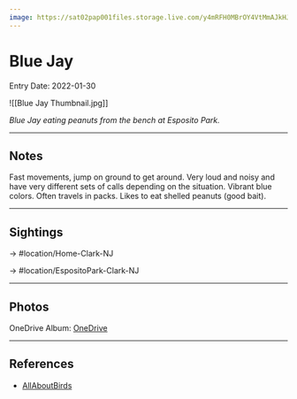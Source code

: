 ```yaml
---
image: https://sat02pap001files.storage.live.com/y4mRFH0MBrOY4VtMmAJkHJg0Nj76ESs1DlfilNd3IvIMny5cRvmuUKXr5aQqb1S3N7sxx6m5IwGO4YPp70Kt6zKJJ_GTSNoKCXNZk_xKoLV74lHmj9tSQv3pKdSZeseoijitnHe-F9H5nzr8mmTGJZZW7RPFVBODgaTTZO7whNFsACGcSdCUQkslV6kmDTyRIQ6?width=1101&height=1101&cropmode=none
---
```


# Blue Jay
Entry Date: 2022-01-30

![[Blue Jay Thumbnail.jpg]]

*Blue Jay eating peanuts from the bench at Esposito Park.*

---------------------------------------------------------------
## Notes

Fast movements, jump on ground to get around. Very loud and noisy and have very different sets of calls depending on the situation. Vibrant blue colors. Often travels in packs. Likes to eat shelled peanuts (good bait). 

---------------------------------------------------------------
## Sightings

-> #location/Home-Clark-NJ 

-> #location/EspositoPark-Clark-NJ

---------------------------------------------------------------
## Photos
OneDrive Album: [OneDrive](https://1drv.ms/u/s!AvaIuMdCo_w-xgUzRM2QtG8_DSAW?e=fWUB4S)

---------------------------------------------------------------
## References
- [AllAboutBirds](https://www.allaboutbirds.org/guide/Blue_Jay/overview)
